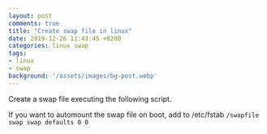 ```yaml
---
layout: post
comments: true
title: "Create swap file in linux"
date: 2019-12-26 11:43:45 +0200
categories: linux swap
tags:
- linux
- swap
background: '/assets/images/bg-post.webp'
---
```


Create a swap file executing the following script.

If you want to automount the swap file on boot, add to /etc/fstab <code>/swapfile swap swap defaults 0 0</code>